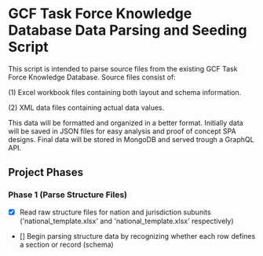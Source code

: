 # GCF Task Force Knowledge Database Data Parsing and Seeding Script

This script is intended to parse source files from the existing GCF Task Force Knowledge Database. Source files consist of:

(1) Excel workbook files containing both layout and schema information.

(2) XML data files containing actual data values.

This data will be formatted and organized in a better format. Initially data will be saved in JSON files for easy analysis and proof of concept SPA designs. Final data will be stored in MongoDB and served trough a GraphQL API.

## Project Phases

### Phase 1 (Parse Structure Files)

- [x] Read raw structure files for nation and jurisdiction subunits ('national_template.xlsx' and 'national_template.xlsx' respectively)
- [] Begin parsing structure data by recognizing whether each row defines a section or record (schema)
